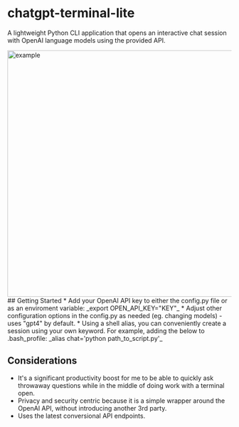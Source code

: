 # chatgpt-terminal-lite
A lightweight Python CLI application that opens an interactive chat session with OpenAI language models using the provided API. 

<img width="554" alt="example" src="https://github.com/jo12no/chatgpt-terminal-lite/assets/19522573/509a8589-eca1-40f3-8832-486df4b89c92">
## Getting Started
* Add your OpenAI API key to either the config.py file or as an enviroment variable:
_export OPEN_API_KEY="KEY"_
* Adjust other configuration options in the config.py as needed (eg. changing models) - uses "gpt4" by default. 
* Using a shell alias, you can conveniently create a session using your own keyword. For example, adding the below to .bash_profile:
_alias chat='python path_to_script.py'_

## Considerations
* It's a significant productivity boost for me to be able to quickly ask throwaway questions while in the middle of doing work with a terminal open. 
* Privacy and security centric because it is a simple wrapper around the OpenAI API, without introducing another 3rd party. 
* Uses the latest conversional API endpoints. 
